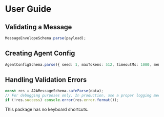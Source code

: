 # User Guide

## Validating a Message
```ts
MessageEnvelopeSchema.parse(payload);
```

## Creating Agent Config
```ts
AgentConfigSchema.parse({ seed: 1, maxTokens: 512, timeoutMs: 1000, memory: { maxItems: 10, maxBytes: 1024 } });
```

## Handling Validation Errors
```ts
const res = A2AMessageSchema.safeParse(data);
// For debugging purposes only. In production, use a proper logging mechanism.
if (!res.success) console.error(res.error.format());
```

This package has no keyboard shortcuts.
